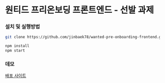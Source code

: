 # 원티드 프리온보딩 프론트엔드 - 선발 과제

### 설치 및 실행방법

```bash
git clone https://github.com/jinbaek78/wanted-pre-onboarding-frontend.git
```

```bash
npm install
npm start
```

### 데모

[배포 사이트](https://master--frabjous-chebakia-b73b73.netlify.app/)
